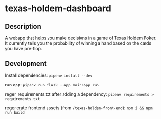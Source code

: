 # texas-holdem-dashboard

## Description

A webapp that helps you make decisions in a game of Texas Holdem Poker.
It currently tells you the probability of winning a hand based on the cards you have pre-flop.


## Development

Install dependencies: `pipenv install --dev`

run app: `pipenv run flask --app main:app run`

regen requirements.txt after adding a dependency: `pipenv requirements > requirements.txt`

regenerate frontend assets (from `/texas-holdem-front-end`): `npm i && npm run build`

